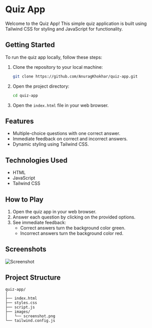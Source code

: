 # Quiz App

Welcome to the Quiz App! This simple quiz application is built using Tailwind CSS for styling and JavaScript for functionality.

## Getting Started

To run the quiz app locally, follow these steps:

1. Clone the repository to your local machine:

    ```bash
    git clone https://github.com/AnuragKhokhar/quiz-app.git
    ```

2. Open the project directory:

    ```bash
    cd quiz-app
    ```

3. Open the `index.html` file in your web browser.

## Features

- Multiple-choice questions with one correct answer.
- Immediate feedback on correct and incorrect answers.
- Dynamic styling using Tailwind CSS.

## Technologies Used

- HTML
- JavaScript
- Tailwind CSS

## How to Play

1. Open the quiz app in your web browser.
2. Answer each question by clicking on the provided options.
3. See immediate feedback:
   - Correct answers turn the background color green.
   - Incorrect answers turn the background color red.

## Screenshots

![Screenshot](Screenshot(498).png)

## Project Structure

```plaintext
quiz-app/
│
├── index.html
├── styles.css
├── script.js
├── images/
│   └── screenshot.png
└── tailwind.config.js
